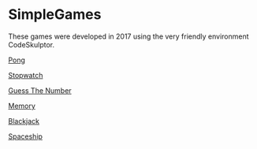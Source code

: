 # SimpleGames

These games were developed in 2017 using the very friendly environment CodeSkulptor.

[Pong][1]

  [1]: http://www.codeskulptor.org/#user43_R8wqT6X0YK_6.py

[Stopwatch][2]

  [2]: http://www.codeskulptor.org/#user43_2K8yJmq57D_0.py
  
[Guess The Number][3]

  [3]: http://www.codeskulptor.org/#user43_dvkied74lJ_9.py
  
[Memory][4]

  [4]: http://www.codeskulptor.org/#user48_RX3KrOhBOGzlFpC.py
  
[Blackjack][5]

  [5]: http://www.codeskulptor.org/#user46_4Ed3FmNWKLJsduX_0.py

[Spaceship][6]

  [6]: http://www.codeskulptor.org/#user46_UfJNYszquNltPJH.py
  
